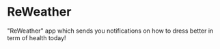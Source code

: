 # ReWeather
"ReWeather" app which sends you notifications on how to dress better in term of health today!
